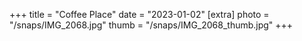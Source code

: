 +++
title = "Coffee Place"
date = "2023-01-02"
[extra]
photo = "/snaps/IMG_2068.jpg"
thumb = "/snaps/IMG_2068_thumb.jpg"
+++


